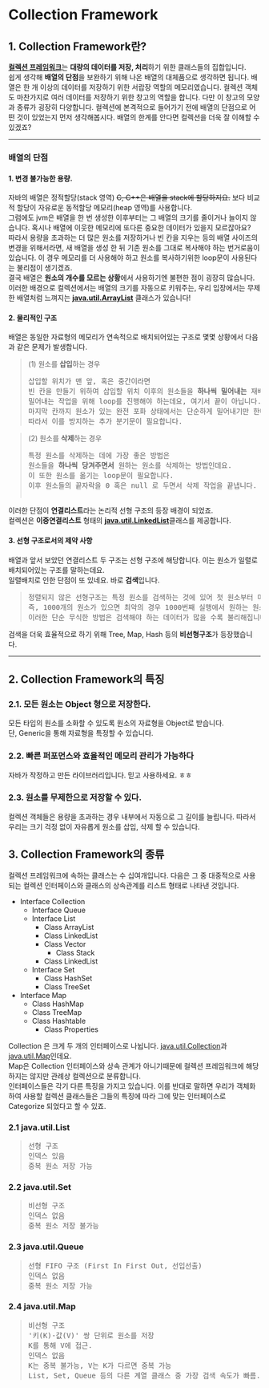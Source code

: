 # Collection Framework

## 1. Collection Framework란?
[**컬렉션 프레임워크**](https://docs.oracle.com/javase/8/docs/technotes/guides/collections/overview.html)는 **대량의 데이터를 저장, 처리**하기 위한 클래스들의 집합입니다.   
쉽게 생각해 **배열의 단점**을 보완하기 위해 나온 배열의 대체품으로 생각하면 됩니다. 배열은 한 개 이상의 데이터를 저장하기 위한 서랍장 역할의 메모리였습니다. 컬렉션 객체도 마찬가지로 여러 데이터를 저장하기 위한 창고의 역할을 합니다. 다만 이 창고의 모양과 종류가 굉장히 다양합니다.
컬렉션에 본격적으로 들어가기 전에 배열의 단점으로 어떤 것이 있었는지 먼저 생각해봅시다. 배열의 한계를 안다면 컬렉션을 더욱 잘 이해할 수 있겠죠?

------------------------------------------
### 배열의 단점 
#### 1. 변경 불가능한 용량.
자바의 배열은 정적할당(stack 영역) ~~C, C++은 배열을 stack에 할당하지요.~~ 보다 비교적 할당이 자유로운 동적할당 메모리(heap 영역)를 사용합니다.   
그럼에도 jvm은 배열을 한 번 생성한 이후부터는 그 배열의 크기를 줄이거나 늘이지 않습니다. 혹시나 배열에 이웃한 메모리에 또다른 중요한 데이터가 있을지 모르잖아요?   
따라서 용량을 초과하는 더 많은 원소를 저장하거나 빈 칸을 지우는 등의 배열 사이즈의 변경을 위해서라면, 새 배열을 생성 한 뒤 기존 원소를 그대로 복사해야 하는 번거로움이 있습니다. 이 경우 메모리를 더 사용해야 하고 원소를 복사하기위한 loop문이 사용된다는 불리점이 생기겠죠.      
결국 배열은 **원소의 개수를 모르는 상황**에서 사용하기엔 불편한 점이 굉장히 많습니다.   
이러한 배경으로 컬렉션에서는 배열의 크기를 자동으로 키워주는, 우리 입장에서는 무제한 배열처럼 느껴지는 [**java.util.ArrayList**](https://docs.oracle.com/javase/8/docs/api/java/util/ArrayList.html) 클래스가 있습니다!

#### 2. 물리적인 구조
배열은 동일한 자료형의 메모리가 연속적으로 배치되어있는 구조로 몇몇 상황에서 다음과 같은 문제가 발생합니다. <br>
>(1) 원소를 **삽입**하는 경우 
><pre>삽입할 위치가 맨 앞, 혹은 중간이라면<br>빈 칸을 만들기 위하여 삽입할 위치 이후의 원소들을 <b>하나씩 밀어내는</b> 재배치 작업이 필요합니다.<br>밀어내는 작업을 위해 loop를 진행해야 하는데요, 여기서 끝이 아닙니다. <br>마지막 칸까지 원소가 있는 완전 포화 상태에서는 단순하게 밀어내기만 한다면 마지막 원소는 사라져버리겠죠? <br>따라서 이를 방지하는 추가 분기문이 필요합니다.</pre>

>(2) 원소를 **삭제**하는 경우
><pre>특정 원소를 삭제하는 데에 가장 좋은 방법은 <br>원소들을 <b>하나씩 당겨주면서</b> 원하는 원소를 삭제하는 방법인데요. <br>이 또한 원소를 옮기는 loop문이 필요합니다. <br>이후 원소들의 끝자락을 0 혹은 null 로 두면서 삭제 작업을 끝냅니다.
</pre>   

이러한 단점이 **연결리스트**라는 논리적 선형 구조의 등장 배경이 되었죠.    
컬렉션은 **이중연결리스트** 형태의 [**java.util.LinkedList**](https://docs.oracle.com/javase/8/docs/api/java/util/LinkedList.html)클래스를 제공합니다.

#### 3. 선형 구조로서의 제약 사항 
배열과 앞서 보았던 연결리스트 두 구조는 선형 구조에 해당합니다. 이는 원소가 일렬로 배치되어있는 구조를 말하는데요.    
일렬배치로 인한 단점이 또 있네요. 바로 **검색**입니다.
><pre>정렬되지 않은 선형구조는 특정 원소를 검색하는 것에 있어 첫 원소부터 마지막 원소까지를 모두 확인해야 하는 과정이 필요합니다.<br>즉, 1000개의 원소가 있으면 최악의 경우 1000번째 실행에서 원하는 원소를 찾는다는 의미이죠.<br>이러한 단순 무식한 방법은 검색해야 하는 데이터가 많을 수록 불리해집니다.</pre>	
검색을 더욱 효율적으로 하기 위해 Tree, Map, Hash 등의 **비선형구조**가 등장했습니다. 

------------------------------------------
## 2. Collection Framework의 특징
### 2.1. 모든 원소는 Object 형으로 저장한다.   
모든 타입의 원소를 소화할 수 있도록 원소의 자료형을 Object로 받습니다.   
단, Generic을 통해 자료형을 특정할 수 있습니다.

### 2.2. 빠른 퍼포먼스와 효율적인 메모리 관리가 가능하다
자바가 작정하고 만든 라이브러리입니다. 믿고 사용하세요. ㅎㅎ

### 2.3. 원소를 무제한으로 저장할 수 있다.
컬렉션 객체들은 용량을 초과하는 경우 내부에서 자동으로 그 길이를 늘립니다. 따라서 우리는 크기 걱정 없이 자유롭게 원소를 삽입, 삭제 할 수 있습니다.

## 3. Collection Framework의 종류
 컬렉션 프레임워크에 속하는 클래스는 수 십여개입니다. 다음은 그 중 대중적으로 사용되는 컬렉션 인터페이스와 클래스의 상속관계를 리스트 형태로 나타낸 것입니다.    
<ul>
<li>
Interface Collection
	<ul>
	<li>
	Interface Queue
	</li>
	<li>
	Interface List
		<ul>
		<li>
		Class ArrayList
		</li>
		<li>
		Class LinkedList
		</li>
		<li>
		Class Vector
			<ul>
			<li>
			Class Stack
			</li>
			</ul>
		</li>
		<li>
		Class LinkedList 
		</li>
		</ul>
	</li>
	<li>
	Interface Set
		<ul>
		<li>
		Class HashSet
		</li>
		<li>
		Class TreeSet
		</li>
		</ul>
	</li>
	</ul>
</li>
<li>	
Interface Map
	<ul>
	<li>
	Class HashMap
	</li>
	<li>
	Class TreeMap
	</li>
	<li>
	Class Hashtable
		<ul>
		<li>
		Class Properties
		</li>
		</ul>
	</li>
	</ul>
</li>
</ul>

 Collection 은 크게 두 개의 인터페이스로 나뉩니다. [java.util.Collection](https://docs.oracle.com/javase/8/docs/api/java/util/Collection.html)과 [java.util.Map](https://docs.oracle.com/javase/8/docs/api/java/util/Map.html)인데요.     
 Map은 Collection 인터페이스와 상속 관계가 아니기때문에 컬렉션 프레임워크에 해당하지는 않지만 관례상 컬렉션으로 분류합니다.    
 인터페이스들은 각기 다른 특징을 가지고 있습니다. 이를 반대로 말하면 우리가 객체화하여 사용할 컬렉션 클래스들은 그들의 특징에 따라 그에 맞는 인터페이스로 Categorize 되었다고 할 수 있죠.
 
### 2.1 java.util.List
><pre>선형 구조<br>인덱스 있음<br>중복 원소 저장 가능</pre>
### 2.2 java.util.Set
><pre>비선형 구조<br>인덱스 없음<br>중복 원소 저장 불가능</pre>
### 2.3 java.util.Queue
><pre>선형 FIFO 구조 (First In First Out, 선입선출)<br>인덱스 없음<br>중복 원소 저장 가능<br></pre>
### 2.4 java.util.Map
><pre>비선형 구조<br>'키(K)-값(V)' 쌍 단위로 원소를 저장<br>K를 통해 V에 접근. <br>인덱스 없음<br>K는 중복 불가능, V는 K가 다르면 중복 가능<br>List, Set, Queue 등의 다른 계열 클래스 중 가장 검색 속도가 빠름.</pre>
